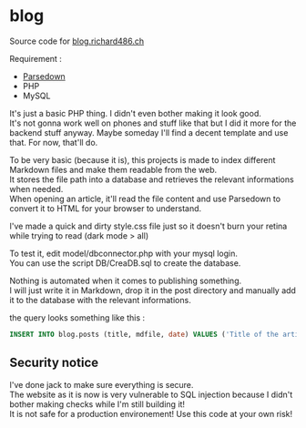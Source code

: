 # blog
Source code for [blog.richard486.ch](https://blog.richard486.ch)

Requirement :
* [Parsedown](https://github.com/erusev/parsedown)
* PHP
* MySQL

It's just a basic PHP thing. I didn't even bother making it look good.  
It's not gonna work well on phones and stuff like that but I did it more for the backend stuff anyway. Maybe someday I'll find a decent template and use that. For now, that'll do.  

To be very basic (because it is), this projects is made to index different Markdown files and make them readable from the web.  
It stores the file path into a database and retrieves the relevant informations when needed.  
When opening an article, it'll read the file content and use Parsedown to convert it to HTML for your browser to understand.  

I've made a quick and dirty style.css file just so it doesn't burn your retina while trying to read (dark mode > all)  

To test it, edit model/dbconnector.php with your mysql login.  
You can use the script DB/CreaDB.sql to create the database.  

Nothing is automated when it comes to publishing something.  
I will just write it in Markdown, drop it in the post directory and manually add it to the database with the relevant informations.  

the query looks something like this :  
```sql
INSERT INTO blog.posts (title, mdfile, date) VALUES ('Title of the article', 'file_name_here.md', NOW());
```

## Security notice
I've done jack to make sure everything is secure.  
The website as it is now is very vulnerable to SQL injection because I didn't bother making checks while I'm still building it!  
It is not safe for a production environement! Use this code at your own risk!
